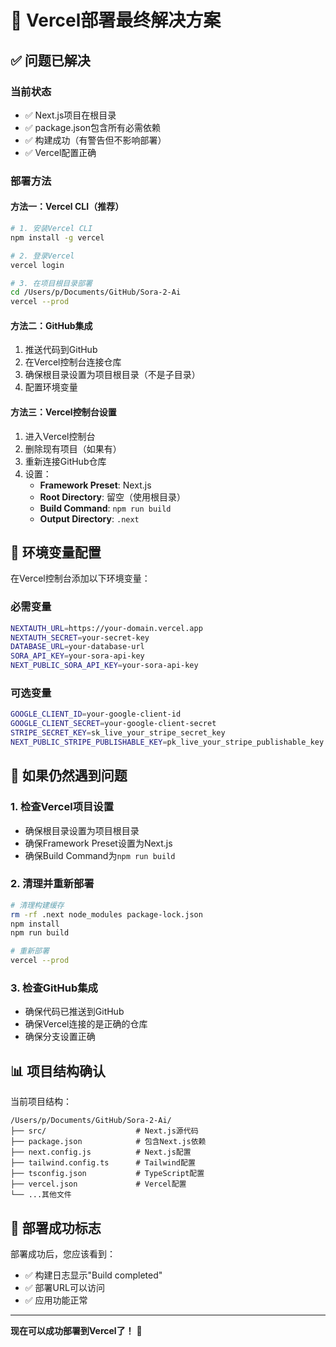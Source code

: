 # 🎯 Vercel部署最终解决方案

## ✅ 问题已解决

### 当前状态
- ✅ Next.js项目在根目录
- ✅ package.json包含所有必需依赖
- ✅ 构建成功（有警告但不影响部署）
- ✅ Vercel配置正确

### 部署方法

#### 方法一：Vercel CLI（推荐）
```bash
# 1. 安装Vercel CLI
npm install -g vercel

# 2. 登录Vercel
vercel login

# 3. 在项目根目录部署
cd /Users/p/Documents/GitHub/Sora-2-Ai
vercel --prod
```

#### 方法二：GitHub集成
1. 推送代码到GitHub
2. 在Vercel控制台连接仓库
3. 确保根目录设置为项目根目录（不是子目录）
4. 配置环境变量

#### 方法三：Vercel控制台设置
1. 进入Vercel控制台
2. 删除现有项目（如果有）
3. 重新连接GitHub仓库
4. 设置：
   - **Framework Preset**: Next.js
   - **Root Directory**: 留空（使用根目录）
   - **Build Command**: `npm run build`
   - **Output Directory**: `.next`

## 🔧 环境变量配置

在Vercel控制台添加以下环境变量：

### 必需变量
```bash
NEXTAUTH_URL=https://your-domain.vercel.app
NEXTAUTH_SECRET=your-secret-key
DATABASE_URL=your-database-url
SORA_API_KEY=your-sora-api-key
NEXT_PUBLIC_SORA_API_KEY=your-sora-api-key
```

### 可选变量
```bash
GOOGLE_CLIENT_ID=your-google-client-id
GOOGLE_CLIENT_SECRET=your-google-client-secret
STRIPE_SECRET_KEY=sk_live_your_stripe_secret_key
NEXT_PUBLIC_STRIPE_PUBLISHABLE_KEY=pk_live_your_stripe_publishable_key
```

## 🚨 如果仍然遇到问题

### 1. 检查Vercel项目设置
- 确保根目录设置为项目根目录
- 确保Framework Preset设置为Next.js
- 确保Build Command为`npm run build`

### 2. 清理并重新部署
```bash
# 清理构建缓存
rm -rf .next node_modules package-lock.json
npm install
npm run build

# 重新部署
vercel --prod
```

### 3. 检查GitHub集成
- 确保代码已推送到GitHub
- 确保Vercel连接的是正确的仓库
- 确保分支设置正确

## 📊 项目结构确认

当前项目结构：
```
/Users/p/Documents/GitHub/Sora-2-Ai/
├── src/                    # Next.js源代码
├── package.json            # 包含Next.js依赖
├── next.config.js          # Next.js配置
├── tailwind.config.ts      # Tailwind配置
├── tsconfig.json           # TypeScript配置
├── vercel.json             # Vercel配置
└── ...其他文件
```

## 🎉 部署成功标志

部署成功后，您应该看到：
- ✅ 构建日志显示"Build completed"
- ✅ 部署URL可以访问
- ✅ 应用功能正常

---

**现在可以成功部署到Vercel了！** 🚀
